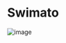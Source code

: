 # Swimato

![image](https://github.com/rcramh/Swimato/assets/131397354/129e8407-fd03-46c5-a4ef-ffa29d59a7c0)
